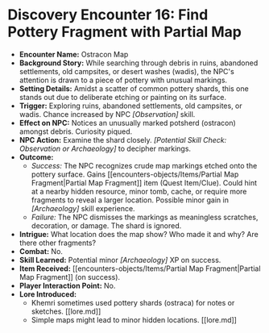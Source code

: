 # Discovery Encounter 16: Find Pottery Fragment with Partial Map

*   **Encounter Name:** Ostracon Map
*   **Background Story:** While searching through debris in ruins, abandoned settlements, old campsites, or desert washes (wadis), the NPC's attention is drawn to a piece of pottery with unusual markings.
*   **Setting Details:** Amidst a scatter of common pottery shards, this one stands out due to deliberate etching or painting on its surface.
*   **Trigger:** Exploring ruins, abandoned settlements, old campsites, or wadis. Chance increased by NPC *[Observation]* skill.
*   **Effect on NPC:** Notices an unusually marked potsherd (ostracon) amongst debris. Curiosity piqued.
*   **NPC Action:** Examine the shard closely. *[Potential Skill Check: Observation or Archaeology]* to decipher markings.
*   **Outcome:**
    *   *Success:* The NPC recognizes crude map markings etched onto the pottery surface. Gains [[encounters-objects/Items/Partial Map Fragment|Partial Map Fragment]] item (Quest Item/Clue). Could hint at a nearby hidden resource, minor tomb, cache, or require more fragments to reveal a larger location. Possible minor gain in *[Archaeology]* skill experience.
    *   *Failure:* The NPC dismisses the markings as meaningless scratches, decoration, or damage. The shard is ignored.
*   **Intrigue:** What location does the map show? Who made it and why? Are there other fragments?
*   **Combat:** No.
*   **Skill Learned:** Potential minor *[Archaeology]* XP on success.
*   **Item Received:** [[encounters-objects/Items/Partial Map Fragment|Partial Map Fragment]] (on success).
*   **Player Interaction Point:** No.
*   **Lore Introduced:**
    *   Khemri sometimes used pottery shards (ostraca) for notes or sketches. \[[lore.md]]
    *   Simple maps might lead to minor hidden locations. \[[lore.md]] 
